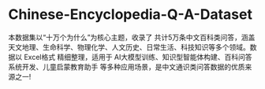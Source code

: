 # Chinese-Encyclopedia-Q-A-Dataset
本数据集以“十万个为什么”为核心主题，收录了 共计5万条中文百科类问答，涵盖天文地理、生命科学、物理化学、人文历史、日常生活、科技知识等多个领域。数据以 Excel格式 精细整理，适用于 AI大模型训练、知识型智能体构建、百科问答系统开发、儿童启蒙教育助手 等多种应用场景，是中文通识类问答数据的优质来源之一!
